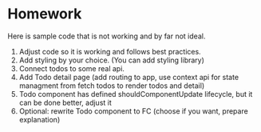 # Homework

Here is sample code that is not working and by far not ideal.

1. Adjust code so it is working and follows best practices.
2. Add styling by your choice. (You can add styling library)
3. Connect todos to some real api.
4. Add Todo detail page (add routing to app, use context api for state managment from fetch todos to render todos and detail)
5. Todo component has defined shouldComponentUpdate lifecycle, but it can be done better, adjust it
5. Optional: rewrite Todo component to FC (choose if you want, prepare explanation)